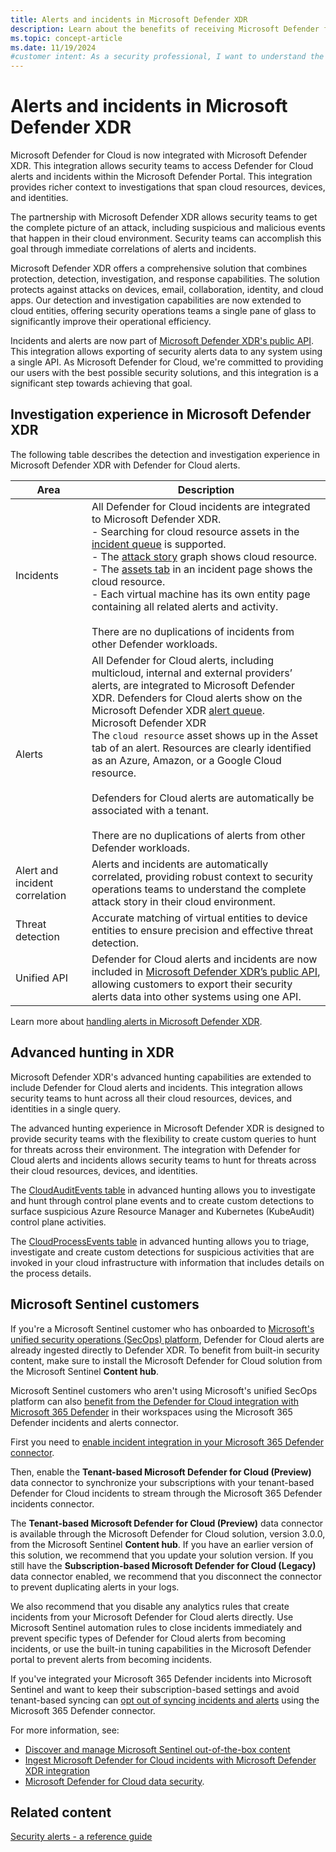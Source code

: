 ```yaml
---
title: Alerts and incidents in Microsoft Defender XDR
description: Learn about the benefits of receiving Microsoft Defender for Cloud's alerts in Microsoft Defender XDR 
ms.topic: concept-article
ms.date: 11/19/2024
#customer intent: As a security professional, I want to understand the benefits of integrating Microsoft Defender for Cloud alerts with Microsoft Defender XDR.
---
```


# Alerts and incidents in Microsoft Defender XDR

Microsoft Defender for Cloud is now integrated with Microsoft Defender XDR. This integration allows security teams to access Defender for Cloud alerts and incidents within the Microsoft Defender Portal. This integration provides richer context to investigations that span cloud resources, devices, and identities.

The partnership with Microsoft Defender XDR allows security teams to get the complete picture of an attack, including suspicious and malicious events that happen in their cloud environment. Security teams can accomplish this goal through immediate correlations of alerts and incidents.

Microsoft Defender XDR offers a comprehensive solution that combines protection, detection, investigation, and response capabilities. The solution protects against attacks on devices, email, collaboration, identity, and cloud apps. Our detection and investigation capabilities are now extended to cloud entities, offering security operations teams a single pane of glass to significantly improve their operational efficiency.

Incidents and alerts are now part of [Microsoft Defender XDR's public API](/microsoft-365/security/defender/api-overview). This integration allows exporting of security alerts data to any system using a single API. As Microsoft Defender for Cloud, we're committed to providing our users with the best possible security solutions, and this integration is a significant step towards achieving that goal.

## Investigation experience in Microsoft Defender XDR

The following table describes the detection and investigation experience in Microsoft Defender XDR with Defender for Cloud alerts.

| Area | Description |
|--|--|
| Incidents | All Defender for Cloud incidents are integrated to Microsoft Defender XDR. <br> - Searching for cloud resource assets in the [incident queue](/microsoft-365/security/defender/incident-queue) is supported. <br> - The [attack story](/microsoft-365/security/defender/investigate-incidents#attack-story) graph shows cloud resource. <br> - The [assets tab](/microsoft-365/security/defender/investigate-incidents#assets) in an incident page shows the cloud resource. <br> - Each virtual machine has its own entity page containing all related alerts and activity. <br> <br> There are no duplications of incidents from other Defender workloads. |
| Alerts  | All Defender for Cloud alerts, including multicloud, internal and external providers’ alerts, are integrated to Microsoft Defender XDR. Defenders for Cloud alerts show on the Microsoft Defender XDR [alert queue](/microsoft-365/security/defender-endpoint/alerts-queue-endpoint-detection-response). <br>Microsoft Defender XDR<br> The `cloud resource` asset shows up in the Asset tab of an alert. Resources are clearly identified as an Azure, Amazon, or a Google Cloud resource. <br> <br> Defenders for Cloud alerts are automatically be associated with a tenant. <br> <br> There are no duplications of alerts from other Defender workloads.|
| Alert and incident correlation | Alerts and incidents are automatically correlated, providing robust context to security operations teams to understand the complete attack story in their cloud environment. |
| Threat detection | Accurate matching of virtual entities to device entities to ensure precision and effective threat detection. |
| Unified API | Defender for Cloud alerts and incidents are now included in [Microsoft Defender XDR’s public API](/microsoft-365/security/defender/api-overview), allowing customers to export their security alerts data into other systems using one API. |

Learn more about [handling alerts in Microsoft Defender XDR](/microsoft-365/security/defender/microsoft-365-security-center-defender-cloud).

## Advanced hunting in XDR

Microsoft Defender XDR's advanced hunting capabilities are extended to include Defender for Cloud alerts and incidents. This integration allows security teams to hunt across all their cloud resources, devices, and identities in a single query.

The advanced hunting experience in Microsoft Defender XDR is designed to provide security teams with the flexibility to create custom queries to hunt for threats across their environment. The integration with Defender for Cloud alerts and incidents allows security teams to hunt for threats across their cloud resources, devices, and identities.

The [CloudAuditEvents table](/defender-xdr/advanced-hunting-cloudauditevents-table) in advanced hunting allows you to investigate and hunt through control plane events and to create custom detections to surface suspicious Azure Resource Manager and Kubernetes (KubeAudit) control plane activities.  

The [CloudProcessEvents table](/defender-xdr/advanced-hunting-cloudauditevents-table) in advanced hunting allows you to triage, investigate and create custom detections for suspicious activities that are invoked in your cloud infrastructure with information that includes details on the process details.   

## Microsoft Sentinel customers

If you're a Microsoft Sentinel customer who has onboarded to [Microsoft's unified security operations (SecOps) platform](/azure/sentinel/microsoft-sentinel-defender-portal), Defender for Cloud alerts are already ingested directly to Defender XDR. To benefit from built-in security content, make sure to install the Microsoft Defender for Cloud solution from the Microsoft Sentinel **Content hub**. 

Microsoft Sentinel customers who aren't using Microsoft's unified SecOps platform can also [benefit from the Defender for Cloud integration with Microsoft 365 Defender](/azure/sentinel/ingest-defender-for-cloud-incidents) in their workspaces using the Microsoft 365 Defender incidents and alerts connector.

First you need to [enable incident integration in your Microsoft 365 Defender connector](/azure/sentinel/connect-microsoft-365-defender).

Then, enable the **Tenant-based Microsoft Defender for Cloud (Preview)** data connector to synchronize your subscriptions with your tenant-based Defender for Cloud incidents to stream through the Microsoft 365 Defender incidents connector.

The **Tenant-based Microsoft Defender for Cloud (Preview)** data connector is available through the Microsoft Defender for Cloud solution, version 3.0.0, from the Microsoft Sentinel **Content hub**. If you have an earlier version of this solution, we recommend that you update your solution version. If you still have the **Subscription-based Microsoft Defender for Cloud (Legacy)** data connector enabled, we recommend that you disconnect the connector to prevent duplicating alerts in your logs.

We also recommend that you disable any analytics rules that create incidents from your Microsoft Defender for Cloud alerts directly. Use Microsoft Sentinel automation rules to close incidents immediately and prevent specific types of Defender for Cloud alerts from becoming incidents, or use the built-in tuning capabilities in the Microsoft Defender portal to prevent alerts from becoming incidents.

If you've integrated your Microsoft 365 Defender incidents into Microsoft Sentinel and want to keep their subscription-based settings and avoid tenant-based syncing can [opt out of syncing incidents and alerts](/microsoft-365/security/defender/microsoft-365-security-center-defender-cloud) using the Microsoft 365 Defender connector.

For more information, see:

- [Discover and manage Microsoft Sentinel out-of-the-box content](/azure/sentinel/sentinel-solutions-deploy)
- [Ingest Microsoft Defender for Cloud incidents with Microsoft Defender XDR integration](/azure/sentinel/ingest-defender-for-cloud-incidents)
- [Microsoft Defender for Cloud data security](data-security.md#defender-for-cloud-and-microsoft-defender-365-defender-integration).

## Related content

[Security alerts - a reference guide](alerts-reference.md)

